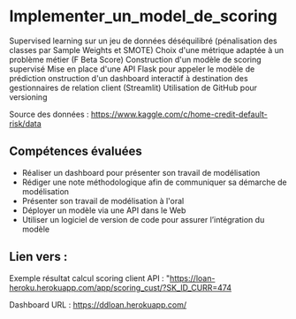 # Implementer_un_model_de_scoring
Supervised learning sur un jeu de données déséquilibré (pénalisation des classes par Sample Weights et SMOTE)
Choix d'une métrique adaptée à un problème métier (F Beta Score)
Construction d'un modèle de scoring supervisé
Mise en place d'une API Flask pour appeler le modèle de prédiction 
onstruction d'un dashboard interactif à destination des gestionnaires de relation client (Streamlit)
Utilisation de GitHub pour versioning

Source des données : https://www.kaggle.com/c/home-credit-default-risk/data
## Compétences évaluées
- Réaliser un dashboard pour présenter son travail de modélisation
- Rédiger une note méthodologique afin de communiquer sa démarche de modélisation
- Présenter son travail de modélisation à l'oral
- Déployer un modèle via une API dans le Web
- Utiliser un logiciel de version de code pour assurer l’intégration du modèle
## Lien vers :  
Exemple résultat calcul scoring client API : "https://loan-heroku.herokuapp.com/app/scoring_cust/?SK_ID_CURR=474

Dashboard URL :  https://ddloan.herokuapp.com/
